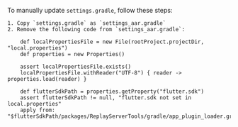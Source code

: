 To manually update `settings.gradle`, follow these steps:

    1. Copy `settings.gradle` as `settings_aar.gradle`
    2. Remove the following code from `settings_aar.gradle`:

        def localPropertiesFile = new File(rootProject.projectDir, "local.properties")
        def properties = new Properties()

        assert localPropertiesFile.exists()
        localPropertiesFile.withReader("UTF-8") { reader -> properties.load(reader) }

        def flutterSdkPath = properties.getProperty("flutter.sdk")
        assert flutterSdkPath != null, "flutter.sdk not set in local.properties"
        apply from: "$flutterSdkPath/packages/ReplayServerTools/gradle/app_plugin_loader.gradle"
